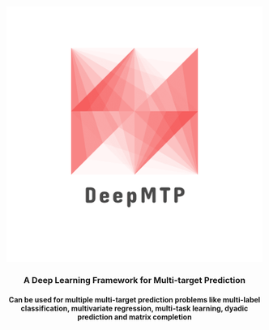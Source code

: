 <p align="center"><img src="images/logo_transparent.png" alt="logo" /></p>


<h3 align="center">
<p> A Deep Learning Framework for Multi-target Prediction </h3>
<h4 align="center">
<p> Can be used for multiple multi-target prediction problems like multi-label classification, multivariate regression, multi-task learning, dyadic prediction and matrix completion </h4>